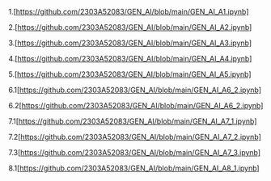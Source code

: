 1.[https://github.com/2303A52083/GEN_AI/blob/main/GEN_AI_A1.ipynb] 

2.[https://github.com/2303A52083/GEN_AI/blob/main/GEN_AI_A2.ipynb]

3.[https://github.com/2303A52083/GEN_AI/blob/main/GEN_AI_A3.ipynb]

4.[https://github.com/2303A52083/GEN_AI/blob/main/GEN_AI_A4.ipynb]

5.[https://github.com/2303A52083/GEN_AI/blob/main/GEN_AI_A5.ipynb]

6.1[https://github.com/2303A52083/GEN_AI/blob/main/GEN_AI_A6_2.ipynb]

6.2[https://github.com/2303A52083/GEN_AI/blob/main/GEN_AI_A6_2.ipynb]

7.1[https://github.com/2303A52083/GEN_AI/blob/main/GEN_AI_A7_1.ipynb]

7.2[https://github.com/2303A52083/GEN_AI/blob/main/GEN_AI_A7_2.ipynb]

7.3[https://github.com/2303A52083/GEN_AI/blob/main/GEN_AI_A7_3.ipynb]

8.1[https://github.com/2303A52083/GEN_AI/blob/main/GEN_AI_A8_1.ipynb]
